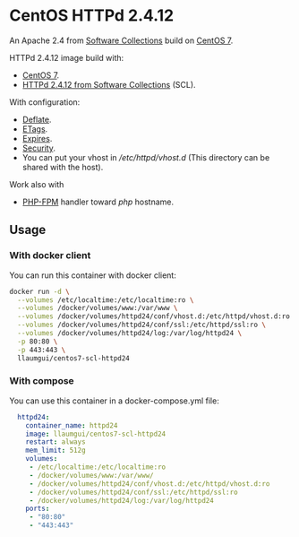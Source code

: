 # CentOS HTTPd 2.4.12
An Apache 2.4 from [Software Collections](https://www.softwarecollections.org/en/scls/rhscl/httpd24/) build on [CentOS 7](https://hub.docker.com/_/centos/).

HTTPd 2.4.12 image build with:
* [CentOS 7](https://hub.docker.com/_/centos/).
* [HTTPd 2.4.12 from Software Collections](https://www.softwarecollections.org/en/scls/rhscl/httpd24/) (SCL).

With configuration:
* [Deflate](https://github.com/llaumgui/docker-images/tree/master/httpd/2.4/conf.d/deflate.conf).
* [ETags](https://github.com/llaumgui/docker-images/tree/master/httpd/2.4/conf.d/etags.conf).
* [Expires](https://github.com/llaumgui/docker-images/tree/master/httpd/2.4/conf.d/expires.conf).
* [Security](https://github.com/llaumgui/docker-images/tree/master/httpd/2.4/conf.d/security.conf).
* You can put your vhost in _/etc/httpd/vhost.d_ (This directory can be shared with the host).

Work also with
* [PHP-FPM](https://github.com/llaumgui/docker-images/tree/master/httpd/2.4/conf.d/php.conf) handler toward *php* hostname.

## Usage
### With docker client
You can run this container with docker client:
~~~bash
docker run -d \
  --volumes /etc/localtime:/etc/localtime:ro \
  --volumes /docker/volumes/www:/var/www \
  --volumes /docker/volumes/httpd24/conf/vhost.d:/etc/httpd/vhost.d:ro \
  --volumes /docker/volumes/httpd24/conf/ssl:/etc/httpd/ssl:ro \
  --volumes /docker/volumes/httpd24/log:/var/log/httpd24 \
  -p 80:80 \
  -p 443:443 \
  llaumgui/centos7-scl-httpd24
~~~

### With compose
You can use this container in a docker-compose.yml file:
~~~yaml
  httpd24:
    container_name: httpd24
    image: llaumgui/centos7-scl-httpd24
    restart: always
    mem_limit: 512g
    volumes:
     - /etc/localtime:/etc/localtime:ro
     - /docker/volumes/www:/var/www/
     - /docker/volumes/httpd24/conf/vhost.d:/etc/httpd/vhost.d:ro
     - /docker/volumes/httpd24/conf/ssl:/etc/httpd/ssl:ro
     - /docker/volumes/httpd24/log:/var/log/httpd24
    ports:
     - "80:80"
     - "443:443"
~~~